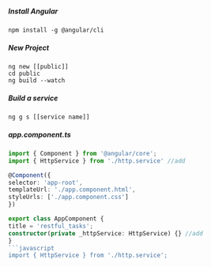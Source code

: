 ##### Install Angular

```console
npm install -g @angular/cli
```

##### New Project
```
ng new [[public]]
cd public
ng build --watch
```



##### Build a service

```
ng g s [[service name]]
```

##### app.component.ts
```typescript
import { Component } from '@angular/core';
import { HttpService } from './http.service' //add

@Component({
selector: 'app-root',
templateUrl: './app.component.html',
styleUrls: ['./app.component.css']
})

export class AppComponent {
title = 'restful_tasks';
constructor(private _httpService: HttpService) {} //add
}
```javascript
import { HttpService } from './http.service';
```
<!--stackedit_data:
eyJoaXN0b3J5IjpbLTY4NTg4NjYzMl19
-->